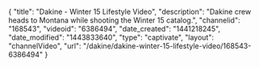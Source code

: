 {
    "title": "Dakine - Winter 15 Lifestyle Video",
    "description": "Dakine crew heads to Montana while shooting the Winter 15 catalog.",
    "channelid": "168543",
    "videoid": "6386494",
    "date_created": "1441218245",
    "date_modified": "1443833640",
    "type": "captivate",
    "layout": "channelVideo",
    "url": "\/dakine\/dakine-winter-15-lifestyle-video\/168543-6386494"
}